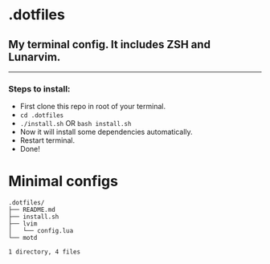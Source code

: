 # .dotfiles

## My terminal config. It includes ZSH and Lunarvim.

--------------------------------

### Steps to install:

* First clone this repo in root of your terminal.
* `cd .dotfiles`
* `./install.sh` OR `bash install.sh`
* Now it will install some dependencies automatically.
* Restart terminal.
* Done!

# Minimal configs
```
.dotfiles/
├── README.md
├── install.sh
├── lvim
│   └── config.lua
└── motd

1 directory, 4 files
```
